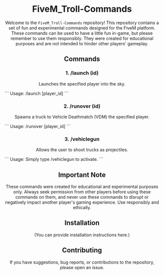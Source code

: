 <h1 align="center">FiveM_Troll-Commands</h1>

<p align="center">Welcome to the <code>FiveM_Troll-Commands</code> repository! This repository contains a set of fun and experimental commands designed for the FiveM platform. These commands can be used to have a little fun in-game, but please remember to use them responsibly. They were created for educational purposes and are not intended to hinder other players' gameplay.</p>

<h2 align="center">Commands</h2>

<h3 align="center">1. /launch (id)</h3>
<p align="center">Launches the specified player into the sky.</p>

\```
Usage: /launch [player_id]
\```

<h3 align="center">2. /runover (id)</h3>
<p align="center">Spawns a truck to Vehicle Deathmatch (VDM) the specified player.</p>

\```
Usage: /runover [player_id]
\```

<h3 align="center">3. /vehiclegun</h3>
<p align="center">Allows the user to shoot trucks as projectiles.</p>

\```
Usage: Simply type /vehiclegun to activate.
\```

<h2 align="center">Important Note</h2>

<p align="center">These commands were created for educational and experimental purposes only. Always seek permission from other players before using these commands on them, and never use these commands to disrupt or negatively impact another player's gaming experience. Use responsibly and ethically.</p>

<h2 align="center">Installation</h2>
<p align="center">(You can provide installation instructions here.)</p>

<h2 align="center">Contributing</h2>
<p align="center">If you have suggestions, bug reports, or contributions to the repository, please open an issue.</p>
